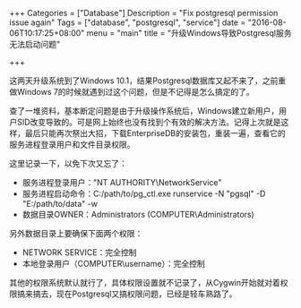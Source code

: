 +++
Categories = ["Database"]
Description = "Fix postgresql permission issue again"
Tags = ["database", "postgresql", "service"]
date = "2016-08-06T10:17:25+08:00"
menu = "main"
title = "升级Windows导致Postgresql服务无法启动问题"

+++

这两天升级系统到了Windows 10.1，结果Postgresql数据库又起不来了，之前重做Windows 7的时候就遇到过这个问题，但是不记得是怎么搞定的了。

查了一堆资料，基本断定问题是由于升级操作系统后，Windows建立新用户，用户SID改变导致的。可是网上始终也没有找到个有效的解决方法。记得上次就是这样，最后只能再次祭出大招，下载EnterpriseDB的安装包，重装一遍，查看它的服务进程登录用户和文件目录权限。

这里记录一下，以免下次又忘了：

* 服务进程登录用户："NT AUTHORITY\NetworkService"
* 服务进程启动命令：C:/path/to/pg_ctl.exe runservice -N "pgsql" -D "E:/path/to/data" -w
* 数据目录OWNER：Administrators (COMPUTER\Administrators)

另外数据目录上要确保下面两个权限：

* NETWORK SERVICE：完全控制
* 本地登录用户（COMPUTER\username）：完全控制

其他的权限系统默认就行了，具体权限设置就不记录了，从Cygwin开始就对着权限搞来搞去，现在Postgresql又搞权限问题，已经是轻车熟路了。
